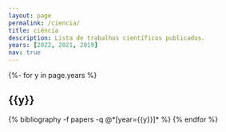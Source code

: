 ```yaml
---
layout: page
permalink: /ciencia/
title: ciência
description: Lista de trabalhos científicos publicados.
years: [2022, 2021, 2019]
nav: true
---
```

<!-- _pages/publications.md -->
<div class="publications">

{%- for y in page.years %}
  <h2 class="year">{{y}}</h2>
  {% bibliography -f papers -q @*[year={{y}}]* %}
{% endfor %}

</div>
